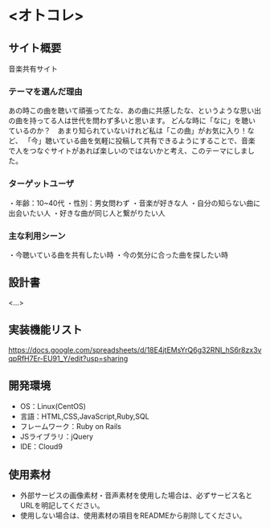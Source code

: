 # <オトコレ>

## サイト概要
音楽共有サイト

### テーマを選んだ理由
あの時この曲を聴いて頑張ってたな、あの曲に共感したな、というような思い出の曲を持ってる人は世代を問わず多いと思います。
どんな時に「なに」を聴いているのか？　あまり知られていないけれど私は「この曲」がお気に入り！など、
「今」聴いている曲を気軽に投稿して共有できるようにすることで、音楽で人をつなぐサイトがあれば楽しいのではないかと考え、このテーマにしました。

### ターゲットユーザ
・年齢：10~40代
・性別：男女問わず
・音楽が好きな人
・自分の知らない曲に出会いたい人
・好きな曲が同じ人と繋がりたい人

### 主な利用シーン
・今聴いている曲を共有したい時
・今の気分に合った曲を探したい時

## 設計書
<...>

## 実装機能リスト
https://docs.google.com/spreadsheets/d/18E4jtEMsYrQ6g32RNI_hS6r8zx3vqpRfH7Er-EU91_Y/edit?usp=sharing

## 開発環境
- OS：Linux(CentOS)
- 言語：HTML,CSS,JavaScript,Ruby,SQL
- フレームワーク：Ruby on Rails
- JSライブラリ：jQuery
- IDE：Cloud9

## 使用素材
- 外部サービスの画像素材・音声素材を使用した場合は、必ずサービス名とURLを明記してください。
- 使用しない場合は、使用素材の項目をREADMEから削除してください。